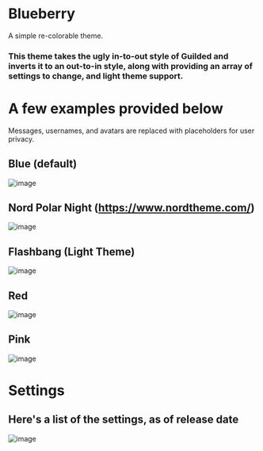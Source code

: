 # Blueberry
A simple re-colorable theme.
### This theme takes the ugly in-to-out style of Guilded and inverts it to an out-to-in style, along with providing an array of settings to change, and light theme support.

# A few examples provided below
  Messages, usernames, and avatars are replaced with placeholders for user privacy.

## Blue (default)
![image](https://user-images.githubusercontent.com/37094912/128383314-584b4617-a7ae-4689-98fb-48500da08ca2.png)

## Nord Polar Night (https://www.nordtheme.com/)
![image](https://user-images.githubusercontent.com/37094912/128383358-fa64702b-20ed-4b5d-9c3b-f913d6ec2f48.png)

## Flashbang (Light Theme)
![image](https://user-images.githubusercontent.com/37094912/128383422-2ae13549-ce6f-448b-9208-29b473308dad.png)

## Red
![image](https://user-images.githubusercontent.com/37094912/128383480-a01abe3f-e679-4648-9068-cdfe4c367852.png)

## Pink
![image](https://user-images.githubusercontent.com/37094912/128383504-7dbcd8e7-6de4-4fc4-98e8-1a4b50d728a3.png)

# Settings

## Here's a list of the settings, as of release date
![image](https://user-images.githubusercontent.com/37094912/128383645-555a5b79-6414-48c9-8194-833bb28a6761.png)
